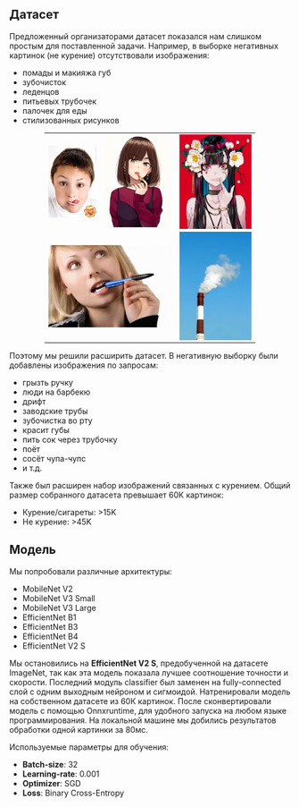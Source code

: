 ## Датасет

Предложенный организаторами датасет показался нам слишком простым для поставленной задачи.
Например, в выборке негативных картинок (не курение) отсутствовали изображения:

- помады и макияжа губ
- зубочисток
- леденцов
- питьевых трубочек
- палочек для еды
- стилизованных рисунков

<div>
<table style="width: 75%; margin-left: auto; margin-right: auto; max-height: 600px; max-width: 800px;">
    <tr style="height: 50%;">
        <td><img src="images/chupa_chups.jpg" style="height: 100%; width: auto; display: block;"></td>
        <td><img src="images/anime_lipstick.jpg" style="height: 100%; width: auto; display: block;"></td>
        <td><img src="images/anime_finger.jpg" style="height: 100%; width: auto; display: block;"></td>
    </tr>
    <tr style="height: 50%;">
        <td colspan="2"><img src="images/pen.jpg" style="height: 100%; width: auto; display: block;"></td>
        <td><img src="images/pipe.jpg" style="height: 100%; width: auto; display: block;"></td>
    </tr>
</table>
</div>

Поэтому мы решили расширить датасет.
В негативную выборку были добавлены изображения по запросам:

- грызть ручку
- люди на барбекю
- дрифт
- заводские трубы
- зубочистка во рту
- красит губы
- пить сок через трубочку
- поёт
- сосёт чупа-чупс
- и т.д.

Также был расширен набор изображений связанных с курением.
Общий размер собранного датасета превышает 60К картинок:

- Курение/сигареты: >15K
- Не курение: >45K

## Модель

Мы попробовали различные архитектуры:

- MobileNet V2
- MobileNet V3 Small
- MobileNet V3 Large
- EfficientNet B1
- EfficientNet B3
- EfficientNet B4
- EfficientNet V2 S

Мы остановились на <b>EfficientNet V2 S</b>,
предобученной на датасете ImageNet,
так как эта модель показала лучшее соотношение точности и скорости.
Последний модуль classifier был заменен на fully-connected
слой с одним выходным нейроном и сигмоидой.
Натренировали модель на собственном датасете из 60К картинок.
После сконвертировали модель с помощью Onnxruntime,
для удобного запуска на любом языке программирования.
На локальной машине мы добились результатов обработки одной картинки за 80мс.

Используемые параметры для обучения:

- **Batch-size**: 32
- **Learning-rate**: 0.001
- **Optimizer**: SGD
- **Loss**: Binary Cross-Entropy

